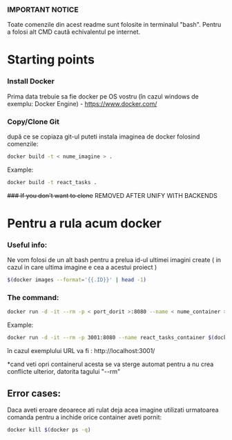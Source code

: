 ### IMPORTANT NOTICE
Toate comenzile din acest readme sunt folosite in terminalul "bash". Pentru a folosi alt CMD caută echivalentul pe internet.
# Starting points
### Install Docker
Prima data trebuie sa fie docker pe OS vostru (în cazul windows de exemplu: Docker Engine) - https://www.docker.com/
### Copy/Clone Git
după ce se copiaza git-ul puteti instala imaginea de docker folosind comenzile:
```bash
docker build -t < nume_imagine > .
```
Example:
```bash
docker build -t react_tasks .
```
~~### If you don't want to clone~~
REMOVED AFTER UNIFY WITH BACKENDS

# Pentru a rula acum docker
### Useful info:
Ne vom folosi de un alt bash pentru a prelua id-ul ultimei imagini create ( in cazul in care ultima imagine e cea a acestui proiect )
```bash
$(docker images --format='{{.ID}}' | head -1)
```
### The command:
```bash
docker run -d -it --rm -p < port_dorit >:8080 --name < nume_container > $(docker images --format='{{.ID}}' | head -1) 
```

Example:
```bash
docker run -d -it --rm -p 3001:8080 --name react_tasks_container $(docker images --format='{{.ID}}' | head -1)
```

în cazul exemplului URL va fi : http://localhost:3001/

*cand veti opri containerul acesta se va sterge automat pentru a nu crea conflicte ulterior, datorita tagului "--rm"

## Error cases:
Daca aveti eroare deoarece ati rulat deja acea imagine utilizati urmatoarea comanda pentru a inchide orice container aveti pornit:
```bash
docker kill $(docker ps -q)
```

